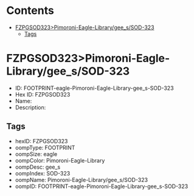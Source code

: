



Contents
========

* [FZPGSOD323>Pimoroni-Eagle-Library/gee_s/SOD-323](#fzpgsod323pimoroni-eagle-librarygee_ssod-323)
	* [Tags](#tags)

# FZPGSOD323>Pimoroni-Eagle-Library/gee_s/SOD-323

- ID: FOOTPRINT-eagle-Pimoroni-Eagle-Library-gee_s-SOD-323
- Hex ID: FZPGSOD323
- Name: 
- Description: 

## Tags

- hexID: FZPGSOD323
- oompType: FOOTPRINT
- oompSize: eagle
- oompColor: Pimoroni-Eagle-Library
- oompDesc: gee_s
- oompIndex: SOD-323
- oompName: Pimoroni-Eagle-Library/gee_s/SOD-323
- oompID: FOOTPRINT-eagle-Pimoroni-Eagle-Library-gee_s-SOD-323
